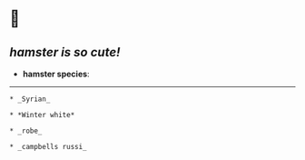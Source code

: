 :hamster:
=========
*hamster is so cute!*
------------------------

* __hamster species__:
-------------------------------------
	* _Syrian_

	* *Winter white*

	* _robe_

	* _campbells russi_ 

